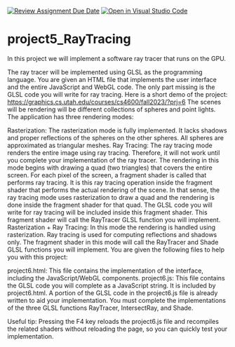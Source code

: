 [![Review Assignment Due Date](https://classroom.github.com/assets/deadline-readme-button-24ddc0f5d75046c5622901739e7c5dd533143b0c8e959d652212380cedb1ea36.svg)](https://classroom.github.com/a/to9Jv0Io)
[![Open in Visual Studio Code](https://classroom.github.com/assets/open-in-vscode-718a45dd9cf7e7f842a935f5ebbe5719a5e09af4491e668f4dbf3b35d5cca122.svg)](https://classroom.github.com/online_ide?assignment_repo_id=15058264&assignment_repo_type=AssignmentRepo)
# project5_RayTracing
In this project we will implement a software ray tracer that runs on the GPU.

The ray tracer will be implemented using GLSL as the programming language. You are given an HTML file that implements the user interface and the entire JavaScript and WebGL code. The only part missing is the GLSL code you will write for ray tracing. Here is a short demo of the project:
https://graphics.cs.utah.edu/courses/cs4600/fall2023/?prj=6
The scenes will be rendering will be different collections of spheres and point lights. The application has three rendering modes:

Rasterization: The rasterization mode is fully implemented. It lacks shadows and proper reflections of the spheres on the other spheres. All spheres are approximated as triangular meshes.
Ray Tracing: The ray tracing mode renders the entire image using ray tracing. Therefore, it will not work until you complete your implementation of the ray tracer. The rendering in this mode begins with drawing a quad (two triangles) that covers the entire screen. For each pixel of the screen, a fragment shader is called that performs ray tracing. It is this ray tracing operation inside the fragment shader that performs the actual rendering of the scene. In that sense, the ray tracing mode uses rasterization to draw a quad and the rendering is done inside the fragment shader for that quad. The GLSL code you will write for ray tracing will be included inside this fragment shader. This fragment shader will call the RayTracer GLSL function you will implement.
Rasterization + Ray Tracing: In this mode the rendering is handled using rasterization. Ray tracing is used for computing reflections and shadows only. The fragment shader in this mode will call the RayTracer and Shade GLSL functions you will implement.
You are given the following files to help you with this project:

project6.html: This file contains the implementation of the interface, including the JavaScript/WebGL components.
project6.js: This file contains the GLSL code you will complete as a JavaScript string. It is included by project6.html.
A portion of the GLSL code in the project6.js file is already written to aid your implementation. You must complete the implementations of the three GLSL functions RayTracer, IntersectRay, and Shade.

Useful tip: Pressing the F4 key reloads the project6.js file and recompiles the related shaders without reloading the page, so you can quickly test your implementation.
